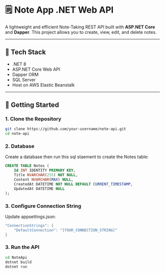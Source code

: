 # 🗒️ Note App .NET Web API

A lightweight and efficient Note-Taking REST API built with **ASP.NET Core** and **Dapper**. This project allows you to create, view, edit, and delete notes.

---

## 🧱 Tech Stack

* .NET 8
* ASP.NET Core Web API
* Dapper ORM
* SQL Server
* Host on AWS Elastic Beanstalk

---


## 🚀 Getting Started

### 1. Clone the Repository

```bash
git clone https://github.com/your-username/note-api.git
cd note-api
```

### 2. Database
Create a database then run this sql staement to create the Notes table:

```sql
CREATE TABLE Notes (
    Id INT IDENTITY PRIMARY KEY,
    Title NVARCHAR(255) NOT NULL,
    Content NVARCHAR(MAX) NULL,
    CreatedAt DATETIME NOT NULL DEFAULT CURRENT_TIMESTAMP,
    UpdatedAt DATETIME NULL
);
```

### 3. Configure Connection String
Update appsettings.json:
```c#
"ConnectionStrings": {
    "DefaultConnection": "[YOUR_CONNECTION_STRING]"
}
```

### 3. Run the API

```bash
cd NoteApi
dotnet build
dotnet run
```